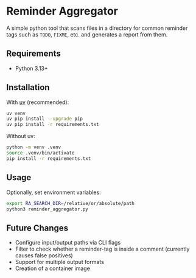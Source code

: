 # Reminder Aggregator

A simple python tool that scans files in a directory for common reminder tags such as `TODO`, `FIXME`, etc. and generates a report from them.

## Requirements

- Python 3.13+

## Installation

With [uv](https://docs.astral.sh/uv/getting-started/installation/) (recommended):

```bash
uv venv
uv pip install --upgrade pip
uv pip install -r requirements.txt
```

Without uv:

```bash
python -m venv .venv
source .venv/bin/activate
pip install -r requirements.txt
```

## Usage

Optionally, set environment variables:

```bash
export RA_SEARCH_DIR=/relative/or/absolute/path 
python3 reminder_aggregator.py
```

## Future Changes

- Configure input/output paths via CLI flags
- Filter to check whether a reminder-tag is inside a comment (currently causes false positives)
- Support for multiple output formats
- Creation of a container image

